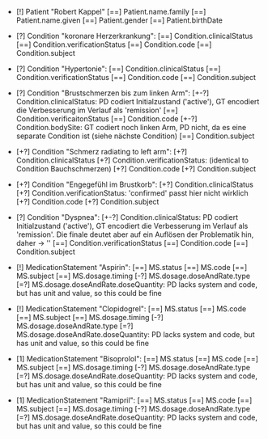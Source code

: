* [!] Patient "Robert Kappel"
    [==] Patient.name.family
    [==] Patient.name.given
    [==] Patient.gender
    [==] Patient.birthDate

* [?] Condition "koronare Herzerkrankung":
    [==] Condition.clinicalStatus
    [==] Condition.verificationStatus
    [==] Condition.code
    [==] Condition.subject

* [?] Condition "Hypertonie":
    [==] Condition.clinicalStatus
    [==] Condition.verificationStatus
    [==] Condition.code
    [==] Condition.subject

* [?] Condition "Brustschmerzen bis zum linken Arm":
    [+-?] Condition.clinicalStatus: PD codiert Initialzustand ('active'), GT encodiert die Verbesserung im Verlauf als 'remission'
    [==] Condition.verificaitonStatus
    [==] Condition.code
    [+-?] Condition.bodySite: GT codiert noch linken Arm, PD nicht, da es eine separate Condition ist (siehe nächste Condition)
    [==] Condition.subject

* [+?] Condition "Schmerz radiating to left arm":
    [+?] Condition.clinicalStatus
    [+?] Condition.verificationStatus: (identical to Condition Bauchschmerzen)
    [+?] Condition.code
    [+?] Condition.subject

* [+?] Condition "Engegefühl im Brustkorb":
    [+?] Condition.clinicalStatus
    [+\?] Condition.verificationStatus: 'confirmed' passt hier nicht wirklich
    [+?] Condition.code
    [+?] Condition.subject

* [?] Condition "Dyspnea":
    [+-\?] Condition.clinicalStatus: PD codiert Initialzustand ('active'), GT encodiert die Verbesserung im Verlauf als 'remission'. Die finale deutet aber auf ein Auflösen der Problematik hin, daher -> '\'
    [==] Condition.verificationStatus
    [==] Condition.code
    [==] Condition.subject

* [!] MedicationStatement "Aspirin":
    [==] MS.status
    [==] MS.code
    [==] MS.subject
    [==] MS.dosage.timing
    [-?] MS.dosage.doseAndRate.type
    [=\?] MS.dosage.doseAndRate.doseQuantity: PD lacks system and code, but has unit and value, so this could be fine

* [!] MedicationStatement "Clopidogrel":
    [==] MS.status
    [==] MS.code
    [==] MS.subject
    [==] MS.dosage.timing
    [-?] MS.dosage.doseAndRate.type
    [=\?] MS.dosage.doseAndRate.doseQuantity: PD lacks system and code, but has unit and value, so this could be fine

* [1] MedicationStatement "Bisoprolol":
    [==] MS.status
    [==] MS.code
    [==] MS.subject
    [==] MS.dosage.timing
    [-?] MS.dosage.doseAndRate.type
    [=\?] MS.dosage.doseAndRate.doseQuantity: PD lacks system and code, but has unit and value, so this could be fine

* [1] MedicationStatement "Ramipril":
    [==] MS.status
    [==] MS.code
    [==] MS.subject
    [==] MS.dosage.timing
    [-?] MS.dosage.doseAndRate.type
    [=\?] MS.dosage.doseAndRate.doseQuantity: PD lacks system and code, but has unit and value, so this could be fine
